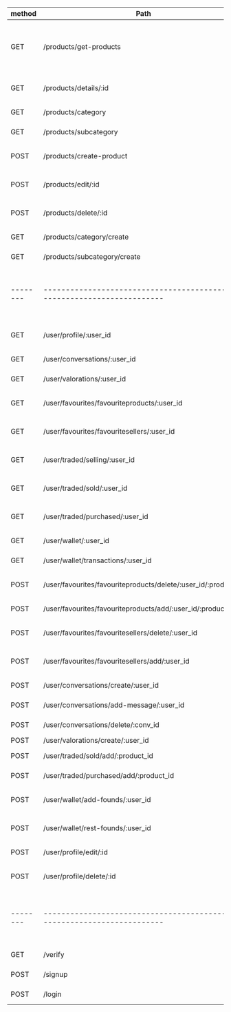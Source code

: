 | method | Path                                                                  | Description                                                    |
|--------|-----------------------------------------------------------------------|----------------------------------------------------------------|
| GET    | /products/get-products                                                | Busca productos, establece condiciones a traves de las queries |
| GET    | /products/details/:id                                                 | Trae un producto en especifico                                 |
| GET    | /products/category                                                    | Trae las categorias                                            |
| GET    | /products/subcategory                                                 | Trae las subcategorias                                         |
| POST   | /products/create-product                                              | Crea un nuevo producto a la base de datos                      |
| POST   | /products/edit/:id                                                    | Edita un producto en especifico                                |
| POST   | /products/delete/:id                                                  | Borra un producto en especifico                                |
| GET    | /products/category/create                                             | Crea una categoria                                             |
| GET    | /products/subcategory/create                                          | Crea una subcategoria                                          |
|--------|-----------------------------------------------------------------------|----------------------------------------------------------------|
| GET    | /user/profile/:user_id                                                | Informacion basica del usuario                                 |
| GET    | /user/conversations/:user_id                                          | Conversaciones del usuario                                     |
| GET    | /user/valorations/:user_id                                            | Valoraciones del usuario                                       |
| GET    | /user/favourites/favouriteproducts/:user_id                           | Productos favoritos del usuario                                |
| GET    | /user/favourites/favouritesellers/:user_id                            | Vendedores favoritos del usuario                               |
| GET    | /user/traded/selling/:user_id                                         | Productos en venta del usuario                                 |
| GET    | /user/traded/sold/:user_id                                            | Productos vendidos del usuario                                 |
| GET    | /user/traded/purchased/:user_id                                       | Productos comprados por el usuario                             |
| GET    | /user/wallet/:user_id                                                 | Cartera del usuario                                            |
| GET    | /user/wallet/transactions/:user_id                                    | Cartera del usuario                                            |
| POST   | /user/favourites/favouriteproducts/delete/:user_id/:product_id        | Borra el producto de favoritos                                 |
| POST   | /user/favourites/favouriteproducts/add/:user_id/:product_id           | Añade producto a favoritos                                     |
| POST   | /user/favourites/favouritesellers/delete/:user_id                     | Elimina vendedor favorito                                      |
| POST   | /user/favourites/favouritesellers/add/:user_id                        | Añade vendedor favorito                                        |
| POST   | /user/conversations/create/:user_id                                   | Crea conversacion                                              |
| POST   | /user/conversations/add-message/:user_id                              | Añade mensaje a conversacion                                   |
| POST   | /user/conversations/delete/:conv_id                                   | Elimina conversacion                                           |
| POST   | /user/valorations/create/:user_id                                     | Crea valoracion                                                |
| POST   | /user/traded/sold/add/:product_id                                     | Añade producto vendido                                         |
| POST   | /user/traded/purchased/add/:product_id                                | Añade producto comprado                                        |
| POST   | /user/wallet/add-founds/:user_id                                      | Suma fondos a la cuenta y crea la transacion                   |
| POST   | /user/wallet/rest-founds/:user_id                                     | Resta fondos a la cuenta  y crea la transacion                 |
| POST   | /user/profile/edit/:id                                                | Edita un usuario en especifico                                 |
| POST   | /user/profile/delete/:id                                              | Borra un usuario en especifico                                 |
|--------|-----------------------------------------------------------------------|----------------------------------------------------------------|
| GET    | /verify                                                               | verifica la cuenta                                             |
| POST   | /signup                                                               | crea nuevo usuario                                             |
| POST   | /login                                                                | conecta al usuario                                             |